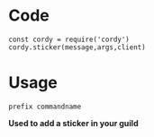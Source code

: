 # Code
```
const cordy = require('cordy')
cordy.sticker(message,args,client)
```
# Usage
```
prefix commandname 
```
**Used to add a sticker in your guild**